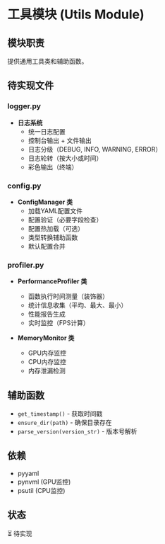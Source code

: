 # 工具模块 (Utils Module)

## 模块职责

提供通用工具类和辅助函数。

## 待实现文件

### logger.py
- **日志系统**
  - 统一日志配置
  - 控制台输出 + 文件输出
  - 日志分级（DEBUG, INFO, WARNING, ERROR）
  - 日志轮转（按大小或时间）
  - 彩色输出（终端）

### config.py
- **ConfigManager 类**
  - 加载YAML配置文件
  - 配置验证（必要字段检查）
  - 配置热加载（可选）
  - 类型转换辅助函数
  - 默认配置合并

### profiler.py
- **PerformanceProfiler 类**
  - 函数执行时间测量（装饰器）
  - 统计信息收集（平均、最大、最小）
  - 性能报告生成
  - 实时监控（FPS计算）

- **MemoryMonitor 类**
  - GPU内存监控
  - CPU内存监控
  - 内存泄漏检测

## 辅助函数
- `get_timestamp()` - 获取时间戳
- `ensure_dir(path)` - 确保目录存在
- `parse_version(version_str)` - 版本号解析

## 依赖
- pyyaml
- pynvml (GPU监控)
- psutil (CPU监控)

## 状态
⏳ 待实现

